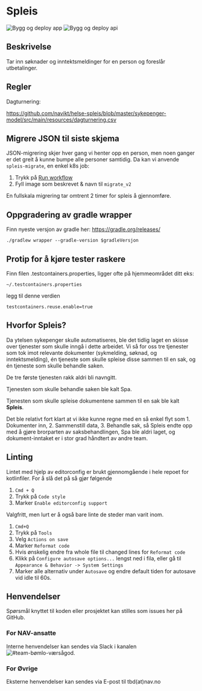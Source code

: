 # Spleis
![Bygg og deploy app](https://github.com/navikt/helse-spleis/workflows/Bygg%20og%20deploy%20app/badge.svg)
![Bygg og deploy api](https://github.com/navikt/helse-spleis/workflows/Bygg%20og%20deploy%20api/badge.svg)

## Beskrivelse

Tar inn søknader og inntektsmeldinger for en person og foreslår utbetalinger.

## Regler

Dagturnering: 

https://github.com/navikt/helse-spleis/blob/master/sykepenger-model/src/main/resources/dagturnering.csv

## Migrere JSON til siste skjema

JSON-migrering skjer hver gang vi henter opp en person, men noen ganger er det greit å kunne bumpe alle personer samtidig.
Da kan vi anvende `spleis-migrate`, en enkel k8s job:

1. Trykk på [Run workflow](https://github.com/navikt/helse-spleis/actions/workflows/manuell-jobb.yml) 
2. Fyll image som beskrevet & navn til `migrate_v2`

En fullskala migrering tar omtrent 2 timer for spleis å gjennomføre.

## Oppgradering av gradle wrapper
Finn nyeste versjon av gradle her: https://gradle.org/releases/

```./gradlew wrapper --gradle-version $gradleVersjon```

## Protip for å kjøre tester raskere
Finn filen .testcontainers.properties, ligger ofte på hjemmeområdet ditt eks:

```~/.testcontainers.properties```

legg til denne verdien

```testcontainers.reuse.enable=true```

## Hvorfor Spleis?

Da ytelsen sykepenger skulle automatiseres, ble det tidlig laget en skisse over tjenester som skulle inngå i dette arbeidet. Vi så for oss tre tjenester som tok imot relevante dokumenter (sykmelding, søknad, og inntektsmelding), én tjeneste som skulle spleise disse sammen til en sak, og én tjeneste som skulle behandle saken.

De tre første tjenesten rakk aldri bli navngitt.

Tjenesten som skulle behandle saken ble kalt Spa.

Tjenesten som skulle spleise dokumentene sammen til en sak ble kalt **Spleis**.

Det ble relativt fort klart at vi ikke kunne regne med en så enkel flyt som 1. Dokumenter inn, 2. Sammenstill data, 3. Behandle sak, så Spleis endte opp med å gjøre brorparten av saksbehandlingen, Spa ble aldri laget, og dokument-inntaket er i stor grad håndtert av andre team.

## Linting

Lintet med hjelp av editorconfig er brukt gjennomgående i hele repoet for kotlinfiler. For å slå det på så gjør følgende
1. `Cmd + Q`
2. Trykk på `Code style`
3. Marker `Enable editorconfig support` 

Valgfritt, men lurt er å også bare linte de steder man varit inom. 
1. `Cmd+Q`
2. Trykk på `Tools`
3. Velg `Actions on save`
4. Marker `Reformat code`
5. Hvis ønskelig endre fra whole file til changed lines for `Reformat code`
6. Klikk på `Configure autosave options...` lengst ned i fila, eller gå til `Appearance & Behavior -> System Settings` 
7. Marker alle alternativ under `Autosave` og endre default tiden for autosave vid idle til 60s. 

## Henvendelser
Spørsmål knyttet til koden eller prosjektet kan stilles som issues her på GitHub.

### For NAV-ansatte
Interne henvendelser kan sendes via Slack i kanalen ![#team-bømlo-værsågod](https://nav-it.slack.com/archives/C019637N90X).

### For Øvrige 
Eksterne henvendelser kan sendes via E-post til tbd(at)nav.no
